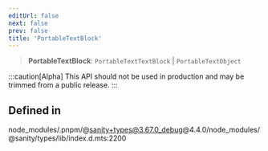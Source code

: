 ```yaml
---
editUrl: false
next: false
prev: false
title: 'PortableTextBlock'
---
```


> **PortableTextBlock**: `PortableTextTextBlock` \| `PortableTextObject`

:::caution[Alpha]
This API should not be used in production and may be trimmed from a public release.
:::

## Defined in

node_modules/.pnpm/@sanity+types@3.67.0_debug@4.4.0/node_modules/@sanity/types/lib/index.d.mts:2200
